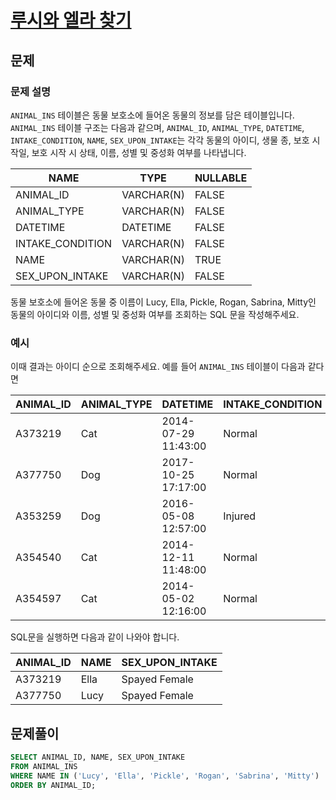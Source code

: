 # [루시와 엘라 찾기](https://school.programmers.co.kr/learn/courses/30/lessons/59046)

## 문제

### **문제 설명**

`ANIMAL_INS` 테이블은 동물 보호소에 들어온 동물의 정보를 담은 테이블입니다. `ANIMAL_INS` 테이블 구조는 다음과 같으며, `ANIMAL_ID`, `ANIMAL_TYPE`, `DATETIME`, `INTAKE_CONDITION`, `NAME`, `SEX_UPON_INTAKE`는 각각 동물의 아이디, 생물 종, 보호 시작일, 보호 시작 시 상태, 이름, 성별 및 중성화 여부를 나타냅니다.

| NAME | TYPE | NULLABLE |
| --- | --- | --- |
| ANIMAL_ID | VARCHAR(N) | FALSE |
| ANIMAL_TYPE | VARCHAR(N) | FALSE |
| DATETIME | DATETIME | FALSE |
| INTAKE_CONDITION | VARCHAR(N) | FALSE |
| NAME | VARCHAR(N) | TRUE |
| SEX_UPON_INTAKE | VARCHAR(N) | FALSE |

동물 보호소에 들어온 동물 중 이름이 Lucy, Ella, Pickle, Rogan, Sabrina, Mitty인 동물의 아이디와 이름, 성별 및 중성화 여부를 조회하는 SQL 문을 작성해주세요.

### 예시

이때 결과는 아이디 순으로 조회해주세요. 예를 들어 `ANIMAL_INS` 테이블이 다음과 같다면

| ANIMAL_ID | ANIMAL_TYPE | DATETIME | INTAKE_CONDITION | NAME | SEX_UPON_INTAKE |
| --- | --- | --- | --- | --- | --- |
| A373219 | Cat | 2014-07-29 11:43:00 | Normal | Ella | Spayed Female |
| A377750 | Dog | 2017-10-25 17:17:00 | Normal | Lucy | Spayed Female |
| A353259 | Dog | 2016-05-08 12:57:00 | Injured | Bj | Neutered Male |
| A354540 | Cat | 2014-12-11 11:48:00 | Normal | Tux | Neutered Male |
| A354597 | Cat | 2014-05-02 12:16:00 | Normal | Ariel | Spayed Female |

SQL문을 실행하면 다음과 같이 나와야 합니다.

| ANIMAL_ID | NAME | SEX_UPON_INTAKE |
| --- | --- | --- |
| A373219 | Ella | Spayed Female |
| A377750 | Lucy | Spayed Female |

## 문제풀이

```sql
SELECT ANIMAL_ID, NAME, SEX_UPON_INTAKE
FROM ANIMAL_INS
WHERE NAME IN ('Lucy', 'Ella', 'Pickle', 'Rogan', 'Sabrina', 'Mitty')
ORDER BY ANIMAL_ID;
```
